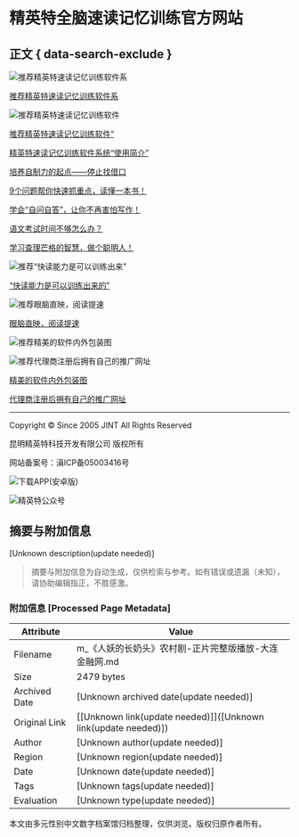 # 精英特全脑速读记忆训练官方网站

## 正文 { data-search-exclude }


![推荐精英特速读记忆训练软件系](http://m.jint.cn/uploadfile/2022/0627/20220627031857616.png)

[推荐精英特速读记忆训练软件系](http://m.jint.cn/index.php?m=content&c=index&a=show&catid=31&id=2807)

![推荐精英特速读记忆训练软件](http://m.jint.cn/uploadfile/2021/0831/20210831051827147.jpg)

[推荐精英特速读记忆训练软件“](http://m.jint.cn/index.php?m=content&c=index&a=show&catid=31&id=2761)

[精英特速读记忆训练软件系统“使用简介”](http://m.jint.cn/index.php?m=content&c=index&a=show&catid=31&id=2807)

[培养自制力的起点——停止找借口](http://m.jint.cn/index.php?m=content&c=index&a=show&catid=60&id=2806)

[9个问题帮你快速抓重点，读懂一本书！](http://m.jint.cn/index.php?m=content&c=index&a=show&catid=40&id=2805)

[学会“自问自答”，让你不再害怕写作！](http://m.jint.cn/index.php?m=content&c=index&a=show&catid=60&id=2804)

[语文考试时间不够怎么办？](http://m.jint.cn/index.php?m=content&c=index&a=show&catid=60&id=2803)

[学习查理芒格的智慧，做个聪明人！](http://m.jint.cn/index.php?m=content&c=index&a=show&catid=60&id=2802)

![推荐“快读能力是可以训练出来"](http://m.jint.cn/uploadfile/2017/0613/20170613110740195.png)

[“快读能力是可以训练出来的”](http://m.jint.cn/index.php?m=content&c=index&a=show&catid=31&id=19)

![推荐眼脑直映，阅读提速](http://m.jint.cn/uploadfile/2017/0613/20170613104425498.png)

[眼脑直映，阅读提速](http://m.jint.cn/index.php?m=content&c=index&a=show&catid=33&id=34)

![推荐精美的软件内外包装图](http://m.jint.cn/uploadfile/2017/0613/20170613015736396.jpg)

![推荐代理商注册后拥有自己的推广网址](http://m.jint.cn/uploadfile/2019/0721/thumb_679_471_20170613124203914.jpg)

[精美的软件内外包装图](http://m.jint.cn/index.php?m=content&c=index&a=show&catid=47&id=191)

[代理商注册后拥有自己的推广网址](http://m.jint.cn/index.php?m=content&c=index&a=show&catid=45&id=184)

---

Copyright © Since 2005 JINT All Rights Reserved

昆明精英特科技开发有限公司 版权所有

网站备案号：滇ICP备05003416号

![下载APP(安卓版)](http://www.jint.cn/images/androidApp.png)

![精英特公众号](http://www.jint.cn/images/jintWeiXin.jpg)
<!-- tcd_original_link http://m.jint.cn/index.php?/20241106194535/VTdSdlR3_469944315.html -->


## 摘要与附加信息

<!-- tcd_abstract -->
[Unknown description(update needed)]
<!-- tcd_abstract_end -->

> 摘要与附加信息为自动生成，仅供检索与参考。如有错误或遗漏（未知），请协助编辑指正，不胜感激。

### 附加信息 [Processed Page Metadata]

| Attribute       | Value                                  |
|-----------------|----------------------------------------|
| Filename        | m_《人妖的长奶头》农村剧-正片完整版播放-大连金融网.md                             |
| Size            | 2479 bytes                           |
| Archived Date   | [Unknown archived date(update needed)]                             |
| Original Link   | [[Unknown link(update needed)]]([Unknown link(update needed)])                       |
| Author          | [Unknown author(update needed)]                               |
| Region          | [Unknown region(update needed)]                               |
| Date            | [Unknown date(update needed)]                                 |
| Tags            | [Unknown tags(update needed)]                                 |
| Evaluation            | [Unknown type(update needed)]                                 |
<!-- tcd_table_end -->

本文由多元性别中文数字档案馆归档整理，仅供浏览。版权归原作者所有。
